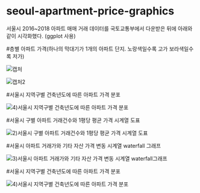 # seoul-apartment-price-graphics

서울시 2016~2018 아파트 매매 거래 데이터를 국토교통부에서 다운받은 뒤에 아래와 같이 시각화했다. (ggplot 사용)

#층별 아파트 가격(하나의 막대기가 1개의 아파트 단지. 노랑색일수록 고가 보라색일수록 저가)

![캡처](https://user-images.githubusercontent.com/47768004/67614860-f07d2d00-f7fe-11e9-9029-285b98b20088.JPG)

![캡처2](https://user-images.githubusercontent.com/47768004/67614861-f246f080-f7fe-11e9-9c06-281c79cf3d3f.JPG)

#서울시 지역구별 건축년도에 따른 아파트 가격 분포 

![4)서울시 지역구별 건축년도에 따른 아파트 가격 분포](https://user-images.githubusercontent.com/47768004/67614802-eeff3500-f7fd-11e9-9ee3-8913811204fc.png)

#서울시 구별 아파트 거래건수와 1평당 평균 가격 시계열 도표

![2)서울시 구별 아파트 거래건수와 1평당 평균 가격 시계열 도표](https://user-images.githubusercontent.com/47768004/67614771-8a43da80-f7fd-11e9-914a-f683dd30f92c.png)

#서울시 아파트 거래가와 기타 자산 가격 변동 시계열 waterfall 그래프 

![3)서울시 아파트 거래가와 기타 자산 가격 변동 시계열 waterfall그래프](https://user-images.githubusercontent.com/47768004/67614772-8a43da80-f7fd-11e9-9832-13425b94ff29.png)

#서울시 지역구별 건축년도에 따른 아파트 가격 분포 

![4)서울시 지역구별 건축년도에 따른 아파트 가격 분포](https://user-images.githubusercontent.com/47768004/67614773-8a43da80-f7fd-11e9-8273-309ce7ea48fb.png)

